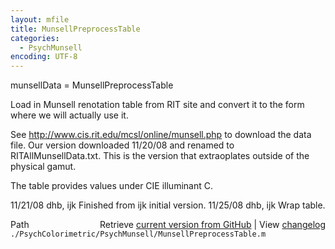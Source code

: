 ```yaml
---
layout: mfile
title: MunsellPreprocessTable
categories:
  - PsychMunsell
encoding: UTF-8
---
```


munsellData = MunsellPreprocessTable

Load in Munsell renotation table from RIT site and convert it to the form where we will
actually use it.

See http://www.cis.rit.edu/mcsl/online/munsell.php to download the data file.  Our version
downloaded 11/20/08 and renamed to RITAllMunsellData.txt.  This is the version that
extraoplates outside of the physical gamut.

The table provides values under CIE illuminant C.

11/21/08  dhb, ijk  Finished from ijk initial version.
11/25/08  dhb, ijk  Wrap table.


<div class="code_header" style="text-align:right;">
  <span style="float:left;">Path&nbsp;&nbsp;</span> <span class="counter">Retrieve <a href=
  "https://raw.github.com/Psychtoolbox-3/Psychtoolbox-3/beta/./PsychColorimetric/PsychMunsell/MunsellPreprocessTable.m">current version from GitHub</a> | View <a href=
  "https://github.com/Psychtoolbox-3/Psychtoolbox-3/commits/beta/./PsychColorimetric/PsychMunsell/MunsellPreprocessTable.m">changelog</a></span>
</div>
<div class="code">
  <code>./PsychColorimetric/PsychMunsell/MunsellPreprocessTable.m</code>
</div>

